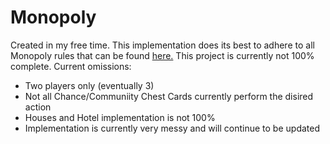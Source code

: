 # Monopoly
Created in my free time. This implementation does its best to adhere to all Monopoly rules that can be found [here.](http://richard_wilding.tripod.com/monorules.htm#) This project is currently not 100% complete. Current omissions:
* Two players only (eventually 3)
* Not all Chance/Communiity Chest Cards currently perform the disired action
* Houses and Hotel implementation is not 100%
* Implementation is currently very messy and will continue to be updated
